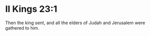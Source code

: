 # II Kings 23:1

Then the king sent, and all the elders of Judah and Jerusalem were gathered to him.
